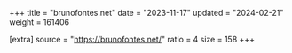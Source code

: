+++
title = "brunofontes.net"
date = "2023-11-17"
updated = "2024-02-21"
weight = 161406

[extra]
source = "https://brunofontes.net/"
ratio = 4
size = 158
+++
